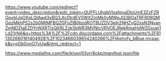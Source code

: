 https://www.youtube.com/redirect?event=video_description&redir_token=QUFFLUhqbVlxa1pyaDloUmE3ZzFZRGpvblJqOXpLQlAwd3xBQ3Jtc0trdEVSWXZmMk0yMWpJQ3BGaTRFR09QMGpzMkhPS2s2b0MtMFBQZGFqZlB0bzdROTBUZDV3ejh2NHZyQ2xsN3NvanZmNDZtaEZDYnNXRTlzQXRLZzk5bWR3MVNtcVRVOEJRekRmaHdWZGxuei1Ld21rNA&q=https%3A%2F%2Fcdn.discordapp.com%2Fattachments%2F811302660161404928%2F1023466039654240266%2FlAstrofy_bBlue.mcpack&v=pDb0onO7vUw&html_redirect=1

https://www.mediafire.com/file/klypn1l3yrr8ckp/manifest.json/file
